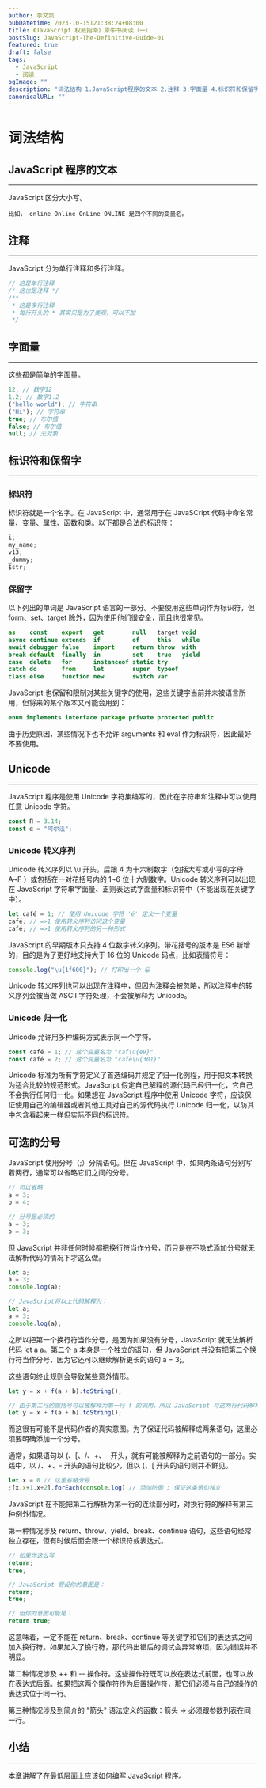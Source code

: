 ```yaml
---
author: 李文凯
pubDatetime: 2023-10-15T21:38:24+08:00
title: 《JavaScript 权威指南》犀牛书阅读（一）
postSlug: JavaScript-The-Definitive-Guide-01
featured: true
draft: false
tags:
  - JavaScript
  - 阅读
ogImage: ""
description: "词法结构 1.JavaScript程序的文本 2.注释 3.字面量 4.标识符和保留字 5.Unicode 6.可选的分号 7.小结"
canonicalURL: ""
---
```


# 词法结构

## JavaScript 程序的文本

---

JavaScript 区分大小写。

```
比如， online Online OnLine ONLINE 是四个不同的变量名。
```

## 注释

---

JavaScript 分为单行注释和多行注释。

```js
// 这是单行注释
/* 这也是注释 */
/**
 * 这是多行注释
 * 每行开头的 * 其实只是为了美观，可以不加
 */
```

## 字面量

---

这些都是简单的字面量。

```js
12; // 数字12
1.2; // 数字1.2
("hello world"); // 字符串
("Hi"); // 字符串
true; // 布尔值
false; // 布尔值
null; // 无对象
```

## 标识符和保留字

---

### 标识符

标识符就是一个名字。在 JavaScript 中，通常用于在 JavaSCript 代码中命名常量、变量、属性、函数和类。以下都是合法的标识符：

```js
i;
my_name;
v13;
_dummy;
$str;
```

### 保留字

以下列出的单词是 JavaScript 语言的一部分。不要使用这些单词作为标识符，但 form、set、target 除外，因为使用他们很安全，而且也很常见。

```js
as    const    export   get        null   target void
async continue extends  if         of     this   while
await debugger false    import     return throw  with
break default  finally  in         set    true   yield
case  delete   for      instanceof static try
catch do       from     let        super  typeof
class else     function new        switch var
```

JavaScript 也保留和限制对某些关键字的使用，这些关键字当前并未被语言所用，但将来的某个版本又可能会用到：

```js
enum implements interface package private protected public
```

由于历史原因，某些情况下也不允许 arguments 和 eval 作为标识符，因此最好不要使用。

## Unicode

---

JavaScript 程序是使用 Unicode 字符集编写的，因此在字符串和注释中可以使用任意 Unicode 字符。

```js
const Π = 3.14;
const α = "阿尔法";
```

### Unicode 转义序列

Unicode 转义序列以 \u 开头。后跟 4 为十六制数字（包括大写或小写的字母 A~F ）或包括在一对花括号内的 1~6 位十六制数字。Unicode 转义序列可以出现在 JavaScript 字符串字面量、正则表达式字面量和标识符中（不能出现在关键字中）。

```js
let café = 1; // 使用 Unicode 字符 'é' 定义一个变量
café; // =>1 使用转义序列访问这个变量
café; // =>1 使用转义序列的另一种形式
```

JavaScript 的早期版本只支持 4 位数字转义序列。带花括号的版本是 ES6 新增的，目的是为了更好地支持大于 16 位的 Unicode 码点，比如表情符号：

```js
console.log("\u{1f600}"); // 打印出一个 😀
```

Unicode 转义序列也可以出现在注释中，但因为注释会被忽略，所以注释中的转义序列会被当做 ASCII 字符处理，不会被解释为 Unicode。

### Unicode 归一化

Unicode 允许用多种编码方式表示同一个字符。

```js
const café = 1; // 这个变量名为 "caf\u{e9}"
const café = 2; // 这个变量名为 "cafe\u{301}"
```

Unicode 标准为所有字符定义了首选编码并规定了归一化例程，用于把文本转换为适合比较的规范形式。JavaScript 假定自己解释的源代码已经归一化，它自己不会执行任何归一化。如果想在 JavaScript 程序中使用 Unicode 字符，应该保证使用自己的编辑器或者其他工具对自己的源代码执行 Unicode 归一化，以防其中包含看起来一样但实际不同的标识符。

## 可选的分号

JavaScript 使用分号（;）分隔语句。但在 JavaScript 中，如果两条语句分别写着两行，通常可以省略它们之间的分号。

```js
// 可以省略
a = 3;
b = 4;

// 分号是必须的
a = 3;
b = 3;
```

但 JavaScript 并非任何时候都把换行符当作分号，而只是在不隐式添加分号就无法解析代码的情况下才这么做。

```js
let a;
a = 3;
console.log(a);

// JavaScript将以上代码解释为：
let a;
a = 3;
console.log(a);
```

之所以把第一个换行符当作分号，是因为如果没有分号，JavaScript 就无法解析代码 let a a。第二个 a 本身是一个独立的语句，但 JavaScript 并没有把第二个换行符当作分号，因为它还可以继续解析更长的语句 a = 3;。

这些语句终止规则会导致某些意外情形。

```js
let y = x + f(a + b).toString();

// 由于第二行的圆括号可以被解释为第一行 f 的调用，所以 JavaScript 将这两行代码解释为：
let y = x + f(a + b).toString();
```

而这很有可能不是代码作者的真实意图。为了保证代码被解释成两条语句，这里必须要明确添加一个分号。

通常，如果语句以 (、[、/、+、- 开头，就有可能被解释为之前语句的一部分。实践中，以 /、+、- 开头的语句比较少，但以 (、[ 开头的语句则并不鲜见。

```js
let x = 0 // 这里省略分号
;[x.x+1.x+2].forEach(console.log) // 添加防御 ; 保证这条语句独立
```

JavaScript 在不能把第二行解析为第一行的连续部分时，对换行符的解释有第三种例外情况。

第一种情况涉及 return、throw、yield、break、continue 语句，这些语句经常独立存在，但有时候后面会跟一个标识符或表达式。

```js
// 如果你这么写
return;
true;

// JavaScript 假设你的意图是：
return;
true;

// 但你的意图可能是：
return true;
```

这意味着，一定不能在 return、break、continue 等关键字和它们的表达式之间加入换行符。如果加入了换行符，那代码出错后的调试会异常麻烦，因为错误并不明显。

第二种情况涉及 ++ 和 -- 操作符。这些操作符既可以放在表达式前面，也可以放在表达式后面。如果把这两个操作符作为后置操作符，那它们必须与自己的操作的表达式位于同一行。

第三种情况涉及到简介的 "箭头" 语法定义的函数：箭头 => 必须跟参数列表在同一行。

## 小结

---

本章讲解了在最低层面上应该如何编写 JavaScript 程序。
